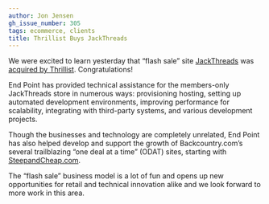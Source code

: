 ```yaml
---
author: Jon Jensen
gh_issue_number: 305
tags: ecommerce, clients
title: Thrillist Buys JackThreads
---
```


We were excited to learn yesterday that “flash sale” site [JackThreads](https://jackthreads.com/) was [acquired by Thrillist](https://techcrunch.com/2010/05/13/thrillist-buys-jackthreads/). Congratulations!

End Point has provided technical assistance for the members-only JackThreads store in numerous ways: provisioning hosting, setting up automated development environments, improving performance for scalability, integrating with third-party systems, and various development projects.

Though the businesses and technology are completely unrelated, End Point has also helped develop and support the growth of Backcountry.com’s several trailblazing “one deal at a time” (ODAT) sites, starting with [SteepandCheap.com](https://www.steepandcheap.com/).

The “flash sale” business model is a lot of fun and opens up new opportunities for retail and technical innovation alike and we look forward to more work in this area.

